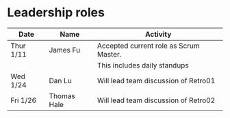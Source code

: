 # Leadership roles

| Date      | Name              | Activity                                               |
|-----------|-------------------|--------------------------------------------------------|
| Thur 1/11 | James Fu          | Accepted current role as Scrum Master.                 |
|           |                   | This includes daily standups                           | 
| Wed 1/24  | Dan Lu            | Will lead team discussion of Retro01                   |
| Fri 1/26  | Thomas Hale       | Will lead team discussion of Retro02                   |

